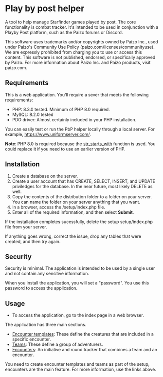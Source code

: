 # Play by post helper

A tool to help manage Starfinder games played by post. The core functionality is combat tracker. It's intended to be used in conjunction with a Playby Post platform, such as the Paizo forums or Discord.

This software uses trademarks and/or copyrights owned by Paizo Inc., used under Paizo's Community Use Policy (paizo.com/licenses/communityuse). We are expressly prohibited from charging you to use or access this content. This software is not published, endorsed, or specifically approved by Paizo. For more information about Paizo Inc. and Paizo products, visit paizo.com.

## Requirements

This is a web application. You'll require a sever that meets the following requirements:

* PHP: 8.3.0 tested. Minimum of PHP 8.0 required.
* MySQL: 8.2.0 tested
* PDO driver: Almost certainly included in your PHP installation.

You can easily test or run the PbP helper locally through a local server. For example, https://www.uniformserver.com/.

**Note**: PHP 8.0 is required because the [str_starts_with](https://www.php.net/manual/en/function.str-starts-with.php) function is used. You could replace it if you need to use an earlier version of PHP.

## Installation

1. Create a database on the server.
2. Create a user account that has CREATE, SELECT, INSERT, and UPDATE priviledges for the database. In the near future, most likely DELETE as well.
3. Copy the contents of the distribution folder to a folder on your server. You can name the folder on your server anything that you want.
4. In a browser, access the /setup/index.php file.
5. Enter all of the required information, and then select **Submit**.

If the installation completes sucessfully, delete the setup setup/index.php file from your server.

If anything goes wrong, correct the issue, drop any tables that were created, and then try again.

## Security

Security is minimal. The application is intended to be used by a single user and not contain any sensitive information.

When you install the application, you will set a "password". You use this password to access the application.

## Usage

* To access the application, go to the index page in a web browser.

The application has three main sections.

* [Encounter templates](./md_docs/encounter_template.md): These define the creatures that are included in a specific encounter.
* [Teams](./md_docs/teams.md): These define a group of adventurers.
* [Encounters](./md_docs/encounter.md): An initiative and round tracker that combines a team and an encounter.

You need to create encounter templates and teams as part of the setup, encounters are the main feature. For more information, use the links above.